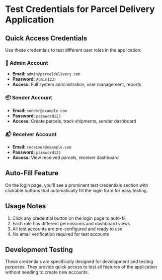 # Test Credentials for Parcel Delivery Application

## Quick Access Credentials

Use these credentials to test different user roles in the application:

### 🔴 Admin Account

- **Email:** `admin@parceldelivery.com`
- **Password:** `Admin123!`
- **Access:** Full system administration, user management, reports

### 📦 Sender Account

- **Email:** `sender@example.com`
- **Password:** `password123`
- **Access:** Create parcels, track shipments, sender dashboard

### 📬 Receiver Account

- **Email:** `receiver@example.com`
- **Password:** `password123`
- **Access:** View received parcels, receiver dashboard

## Auto-Fill Feature

On the login page, you'll see a prominent test credentials section with clickable buttons that automatically fill the login form for easy testing.

## Usage Notes

1. Click any credential button on the login page to auto-fill
2. Each role has different permissions and dashboard views
3. All test accounts are pre-configured and ready to use
4. No email verification required for test accounts

## Development Testing

These credentials are specifically designed for development and testing purposes. They provide quick access to test all features of the application without needing to create new accounts.
